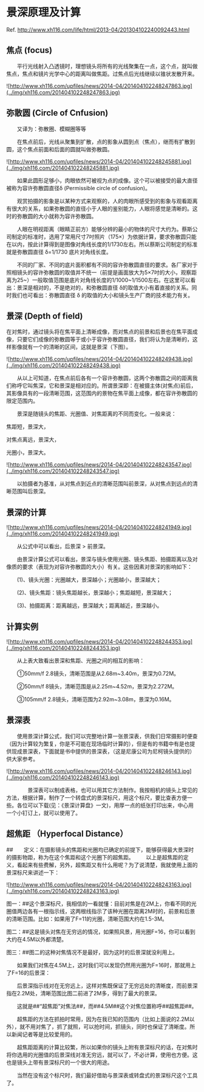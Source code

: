 # 景深原理及计算
Ref. http://www.xh116.com/life/html/2013-04/201304102240092443.html

## 焦点 (focus)
　　平行光线射入凸透镜时，理想镜头将所有的光线聚集在一点，这个点，就叫做焦点，焦点和镜片光学中心的距离叫做焦距。过焦点后光线继续以锥状发散开来。

![http://www.xh116.com/upfiles/news/2014-04/201404102248247863.jpg](../img/xh116.com/201404102248247863.jpg)


## 弥散圆 (Circle of Cnfusion)
　　又译为：弥散圈、模糊圈等等

　　在焦点前后，光线从聚集到扩散，点的影象从圆到点（焦点），继而有扩散到圆，这个焦点前面和后面的圆就叫做弥散圆。

![http://www.xh116.com/upfiles/news/2014-04/201404102248245881.jpg](../img/xh116.com/201404102248245881.jpg)

　　如果此圆形足够小，肉眼依然可被视为点的成像。这个可以被接受的最大直径被称为容许弥散圆直径δ (Permissible circle of confusion)。

　　观赏拍摄的影象是以某种方式来观察的，人的肉眼所感受到的影象与观看距离有很大的关系，如果弥散圆的直径小于人眼的鉴别能力，人眼将感觉是清晰的。这时的弥散圆的大小就称为容许弥散圆。

　　人眼在明视距离（眼睛正前方）能够分辨的最小的物体的尺寸大约为。蔡斯公司制定的标准时，选用了常用尺寸7吋照片（175×）为依据计算，要求弥散圆只能在以内，按此计算得到是图像对角线长度的1/1730左右。所以蔡斯公司制定的标准就是弥散圆直径 δ=1/1730 底片对角线长度。

　　不同的厂家、不同的底片面积都有不同的容许弥散圆直径的要求。各厂家对于照相镜头的容许弥散圆的取值并不统一（前提是画面放大为5×7吋的大小，观察距离为25~）一般取值范围是底片对角线长度的1/1000~1/1500左右。在这里可以看出：景深是相对的，不是绝对的，和弥散圆直径 δ的取值大小有着直接的关系。同时我们也可看出：弥散圆直径 δ 的取值的大小和镜头生产厂商的技术能力有关。


## 景深 (Depth of field)　　
在对焦时，通过镜头将在焦平面上清晰成像，而对焦点的前景和后景也在焦平面成像，只要它们成像的弥散圆等于或小于容许弥散圆直径，我们将认为是清晰的，这样影像就有一个的清晰的区间，这就是景深（下图）。 

![http://www.xh116.com/upfiles/news/2014-04/201404102248249438.jpg](../img/xh116.com/201404102248249438.jpg)

　　从以上可知道，在焦点前后各有一个容许弥散圆，这两个弥散圆之间的距离我们称呼它叫焦深，它和景深是相对应的。所谓景深即：在被摄主体(对焦点)前后，其影像具有的一段清晰范围，这范围内的景物在焦平面上成像，都在容许弥散圆的限定范围内。

　　景深是随镜头的焦距、光圈值、对焦距离的不同而变化。一般来说：

 焦距短，景深大，

 对焦点离远，景深大，

 光圈小，景深大。

![http://www.xh116.com/upfiles/news/2014-04/201404102248243547.jpg](../img/xh116.com/201404102248243547.jpg)

　　以拍摄者为基准，从对焦点到近点的清晰范围叫前景深，从对焦点到远点的清晰范围叫后景深。

## 景深的计算

![http://www.xh116.com/upfiles/news/2014-04/201404102248241949.jpg](../img/xh116.com/201404102248241949.jpg)

　　从公式中可以看出，后景深 &gt; 前景深。

　　由景深计算公式可以看出，景深与镜头使用光圈、镜头焦距、拍摄距离以及对像质的要求（表现为对容许弥散圆的大小）有关。这些因素对景深的影响如下：

　　(1)、镜头光圈：光圈越大，景深越小；光圈越小，景深越大；

　　(2)、镜头焦距：镜头焦距越长，景深越小；焦距越短，景深越大；

　　(3)、拍摄距离：距离越远，景深越大；距离越近，景深越小。

## 计算实例
![http://www.xh116.com/upfiles/news/2014-04/201404102248244353.jpg](../img/xh116.com/201404102248244353.jpg)

　　从上表大致看出景深和焦距、光圈之间的相互的影响：

　　①50mm/f 2.8镜头，清晰范围是从2.68m~3.40m，景深为0.72M。

　　②50mm/f 8镜头，清晰范围是从2.25m~4.52m，景深为2.272M。

　　③105mm/f 2.8镜头，清晰范围为2.92m~3.08m，景深为0.16M。

## 景深表
　　使用景深计算公式，我们可以完整地计算一张景深表，供我们日常摄影时便查（因为计算较为繁复，你是不可能在现场临时计算的），但是有的书籍中有是也提供现成景深表，下面就是书中提供的景深表，（这是尼康公司为尼柯镜头提供的）供大家参考。

![http://www.xh116.com/upfiles/news/2014-04/201404102248246143.jpg](../img/xh116.com/201404102248246143.jpg)

　　　　景深表可以制成表格，也可以用其它方法制作。我按相机的镜头上常见的方法，根据计算，制作了一个转盘式的景深标尺，用这个标尺，要比查表方便一些。各位可以下载(见：《景深计算盘》一文)，用厚一点的纸张打印出来，中心用一个小钉订上，就可以使用了。

## 超焦距 （Hyperfocal Distance）
##　　定义：在摄影镜头的焦距和光圈均已确定的前提下，能够获得最大景深时的摄影物距，称为在这个焦距和这个光圈下的超焦距。
　　以上是超焦距的定义，看起来有些费解，另外，超焦距又有什么用呢？为了说清楚，我就使用上面的景深标尺来讲述一下：

![http://www.xh116.com/upfiles/news/2014-04/201404102248243163.jpg](../img/xh116.com/201404102248243163.jpg)

图一：##这个景深标尺，我相信的一看就懂：目前对焦是在2M上，你看不同的光圈值两边各有一根指示线，这两根线指示了该种光圈在距离2M时的，前景和后景的清晰范围。比如：如果用了F=11的光圈，清晰范围大约在1.5-3M。

图二：##这是镜头对焦在无穷远的情况，如果照风景，用光圈F=16，你可以看到大约在4.5M以外都清楚。

图三：##图二的这种对焦情况不是最好，因为这时的后景深就没利用上。

　　如果我们对焦在4.5M上，这时我们可以发现仍然用光圈为F=16时，那就用上了F=16的后景深：

　　后景深指示线对在无穷远上，这样对焦既保证了无穷远处的清晰度，而前景深指在2.2M处，清晰范围比图二前进了2M多，得到了最大的景深。

　　这就是##“超焦距”对焦法##，而##4.5M##这个对焦位置称呼##超焦距##。

　　超焦距的方法在抓拍时常用，因为在我已知的范围内（比如上面说的2.2M以外），就不用对焦了，抓了就照，可以抢时间，抓镜头，同时也保证了清晰度。所以新闻记者等是比较爱用的。

　　超焦距距离的计算比较繁，所以如果你的镜头上附有景深标尺的话，在对焦时将你选用的光圈值的后景深线对准无穷远，就可以了，不必计算，使用也方便。这也是镜头上带有景深标尺的一个很大的用途。

　　当然在没有这个标尺时，我们最好借助与景深表或转盘式的景深标尺这个工具了。
